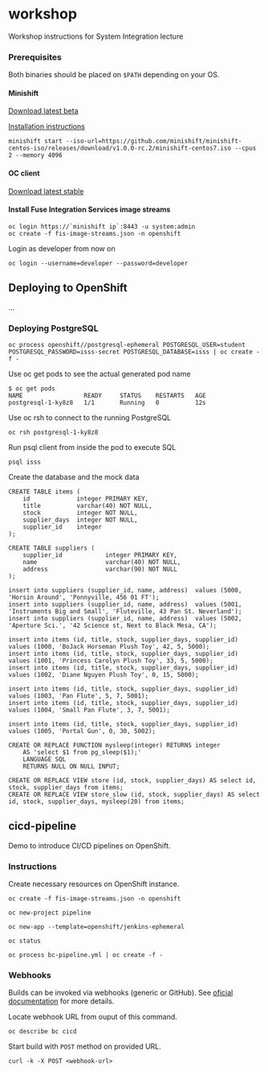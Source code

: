 # workshop
Workshop instructions for System Integration lecture

### Prerequisites

Both binaries should be placed on `$PATH` depending on your OS.

#### Minishift
[Download latest beta](https://github.com/minishift/minishift/releases/tag/v1.0.0-beta.4)

[Installation instructions](https://github.com/minishift/minishift#installation)

```
minishift start --iso-url=https://github.com/minishift/minishift-centos-iso/releases/download/v1.0.0-rc.2/minishift-centos7.iso --cpus 2 --memory 4096
```


#### OC client
[Download latest stable](https://github.com/openshift/origin/releases/tag/v1.4.1)

#### Install Fuse Integration Services image streams

```
oc login https://`minishift ip`:8443 -u system:admin
oc create -f fis-image-streams.json -n openshift
```

Login as developer from now on

```
oc login --username=developer --password=developer
```

## Deploying to OpenShift

...

### Deploying PostgreSQL

```
oc process openshift//postgresql-ephemeral POSTGRESQL_USER=student POSTGRESQL_PASSWORD=isss-secret POSTGRESQL_DATABASE=isss | oc create -f -
```

Use oc get pods to see the actual generated pod name

```
$ oc get pods
NAME                 READY     STATUS    RESTARTS   AGE
postgresql-1-ky8z8   1/1       Running   0          12s
```

Use oc rsh to connect to the running PostgreSQL

```
oc rsh postgresql-1-ky8z8
```

Run psql client from inside the pod to execute SQL

```
psql isss
```

Create the database and the mock data

```
CREATE TABLE items (
    id             integer PRIMARY KEY,
    title          varchar(40) NOT NULL,
    stock          integer NOT NULL,
    supplier_days  integer NOT NULL,
    supplier_id    integer
);

CREATE TABLE suppliers (
    supplier_id            integer PRIMARY KEY,
    name                   varchar(40) NOT NULL,
    address                varchar(90) NOT NULL 
);

insert into suppliers (supplier_id, name, address)  values (5000, 'Horsin Around', 'Ponnyville, 456 01 FT');
insert into suppliers (supplier_id, name, address)  values (5001, 'Instruments Big and Small', 'Fluteville, 43 Pan St. Neverland');
insert into suppliers (supplier_id, name, address)  values (5002, 'Aperture Sci.', '42 Science st, Next to Black Mesa, CA');

insert into items (id, title, stock, supplier_days, supplier_id) values (1000, 'BoJack Horseman Plush Toy', 42, 5, 5000);
insert into items (id, title, stock, supplier_days, supplier_id) values (1001, 'Princess Carolyn Plush Toy', 33, 5, 5000);
insert into items (id, title, stock, supplier_days, supplier_id) values (1002, 'Diane Nguyen Plush Toy', 0, 15, 5000);

insert into items (id, title, stock, supplier_days, supplier_id) values (1003, 'Pan Flute', 5, 7, 5001);
insert into items (id, title, stock, supplier_days, supplier_id) values (1004, 'Small Pan Flute', 3, 7, 5001);

insert into items (id, title, stock, supplier_days, supplier_id) values (1005, 'Portal Gun', 0, 30, 5002);

CREATE OR REPLACE FUNCTION mysleep(integer) RETURNS integer
    AS 'select $1 from pg_sleep($1);'
    LANGUAGE SQL
    RETURNS NULL ON NULL INPUT;

CREATE OR REPLACE VIEW store (id, stock, supplier_days) AS select id, stock, supplier_days from items;
CREATE OR REPLACE VIEW store_slow (id, stock, supplier_days) AS select id, stock, supplier_days, mysleep(20) from items;
```

## cicd-pipeline
Demo to introduce CI/CD pipelines on OpenShift.

### Instructions

Create necessary resources on OpenShift instance.

```
oc create -f fis-image-streams.json -n openshift

oc new-project pipeline

oc new-app --template=openshift/jenkins-ephemeral

oc status

oc process bc-pipeline.yml | oc create -f -
```


### Webhooks
Builds can be invoked via webhooks (generic or GitHub). See [oficial documentation](https://docs.openshift.com/container-platform/3.4/dev_guide/builds/triggering_builds.html#generic-webhooks) for more details.


Locate webhook URL from ouput of this command.
```
oc describe bc cicd
```

Start build with `POST` method on provided URL.
```
curl -k -X POST <webhook-url>
